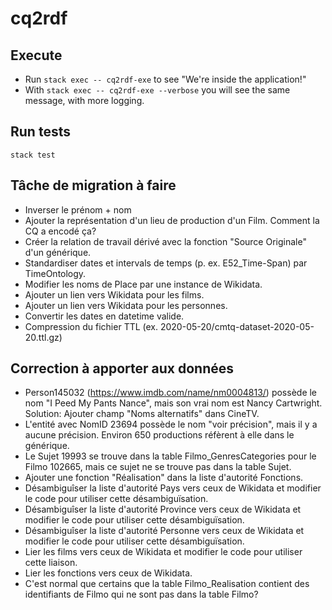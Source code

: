 # cq2rdf

## Execute

* Run `stack exec -- cq2rdf-exe` to see "We're inside the application!"
* With `stack exec -- cq2rdf-exe --verbose` you will see the same message, with more logging.

## Run tests

`stack test`

## Tâche de migration à faire

- Inverser le prénom + nom
- Ajouter la représentation d'un lieu de production d'un Film. Comment la CQ a encodé ça?
- Créer la relation de travail dérivé avec la fonction "Source Originale" d'un générique.
- Standardiser dates et intervals de temps (p. ex. E52_Time-Span) par TimeOntology.
- Modifier les noms de Place par une instance de Wikidata.
- Ajouter un lien vers Wikidata pour les films.
- Ajouter un lien vers Wikidata pour les personnes.
- Convertir les dates en datetime valide.
- Compression du fichier TTL (ex. 2020-05-20/cmtq-dataset-2020-05-20.ttl.gz)

## Correction à apporter aux données

- Person145032 (https://www.imdb.com/name/nm0004813/) possède le nom "I Peed My Pants Nance", mais son vrai nom est Nancy Cartwright. Solution: Ajouter champ "Noms alternatifs" dans CineTV.
- L'entité avec NomID 23694 possède le nom "voir précision", mais il y a aucune précision. Environ 650 productions réfèrent à elle dans le générique.
- Le Sujet 19993 se trouve dans la table Filmo_GenresCategories pour le Filmo 102665, mais ce sujet ne se trouve pas dans la table Sujet.
- Ajouter une fonction "Réalisation" dans la liste d'autorité Fonctions.
- Désambiguîser la liste d'autorité Pays vers ceux de Wikidata et modifier le code pour utiliser cette désambiguïsation.
- Désambiguîser la liste d'autorité Province vers ceux de Wikidata et modifier le code pour utiliser cette désambiguïsation.
- Désambiguîser la liste d'autorité Personne vers ceux de Wikidata et modifier le code pour utiliser cette désambiguïsation.
- Lier les films vers ceux de Wikidata et modifier le code pour utiliser cette liaison.
- Lier les fonctions vers ceux de Wikidata.
- C'est normal que certains que la table Filmo_Realisation contient des identifiants de Filmo qui ne sont pas dans la table Filmo?
